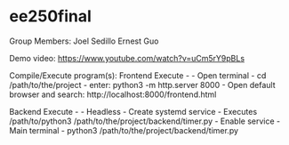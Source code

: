 # ee250final
Group Members:
Joel Sedillo
Ernest Guo

Demo video: https://www.youtube.com/watch?v=uCm5rY9pBLs

Compile/Execute program(s):
Frontend Execute - 
    - Open terminal
    - cd /path/to/the/project
    - enter: python3 -m http.server 8000
    - Open default browser and search: http://localhost:8000/frontend.html

Backend Execute -
    - Headless
        - Create systemd service
        - Executes /path/to/python3 /path/to/the/project/backend/timer.py
        - Enable service
    - Main terminal
        - python3 /path/to/the/project/backend/timer.py
